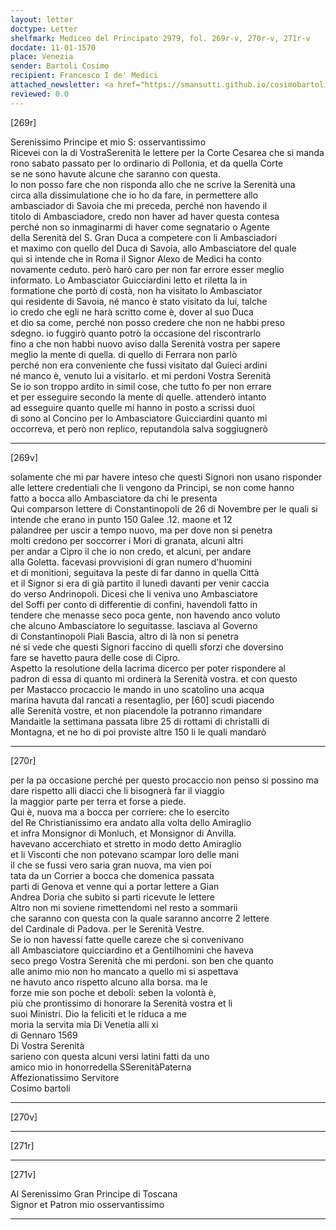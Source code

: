 ```yaml
---
layout: letter
doctype: Letter
shelfmark: Mediceo del Principato 2979, fol. 269r-v, 270r-v, 271r-v
docdate: 11-01-1570
place: Venezia
sender: Bartoli Cosimo
recipient: Francesco I de' Medici
attached_newsletter: <a href="https://smansutti.github.io/cosimobartoli/texts/3080_171/">3080_171</a>
reviewed: 0.0
---
```


[269r]  
  
  
Serenissimo Principe et mio S: osservantissimo  
Ricevei con la di VostraSerenità le lettere per la Corte Cesarea che si manda  
rono sabato passato per lo ordinario di Pollonia, et da quella Corte  
se ne sono havute alcune che saranno con questa.  
Io non posso fare che non risponda allo che ne scrive la Serenità una  
circa alla dissimulatione che io ho da fare, in permettere allo  
ambasciador di Savoia che mi preceda, perché non havendo il  
titolo di Ambasciadore, credo non haver ad haver questa contesa  
perché non so inmaginarmi di haver come segnatario o Agente  
della Serenità del S. Gran Duca a competere con li Ambasciadori  
et maximo con quello del Duca di Savoia, allo Ambasciatore del quale  
qui si intende che in Roma il Signor Alexo de Medici ha conto  
novamente ceduto. però harò caro per non far errore esser meglio  
informato. Lo Ambasciator Guicciardini letto et riletta la in  
formatione che portò di costà, non ha visitato lo Ambasciator  
qui residente di Savoia, né manco è stato visitato da lui, talche  
io credo che egli ne harà scritto come è, dover al suo Duca  
et dio sa come, perché non posso credere che non ne habbi preso  
sdegno. io fuggirò quanto potrò la occasione del riscontrarlo  
fino a che non habbi nuovo aviso dalla Serenità vostra per sapere  
meglio la mente di quella. di quello di Ferrara non parlò  
perché non era conveniente che fussi visitato dal Guieci ardini  
né manco è, venuto lui a visitarlo. et mi perdoni Vostra Serenità  
Se io son troppo ardito in simil cose, che tutto fo per non errare  
et per esseguire secondo la mente di quelle. attenderò intanto  
ad esseguire quanto quelle mi hanno in posto a scrissi duoi  
dì sono al Concino per lo Ambasciatore Guicciardini quanto mi  
occorreva, et però non replico, reputandola salva soggiugnerò  
  
---  

[269v]  
  
  
solamente che mi par havere inteso che questi Signori non usano risponder  
alle lettere credentiali che li vengono da Principi, se non come hanno  
fatto a bocca allo Ambasciatore da chi le presenta  
Qui comparson lettere di Constantinopoli de 26 di Novembre per le quali si  
intende che erano in punto 150 Galee .12. maone et 12  
palandree per uscir a tempo nuovo, ma per dove non si penetra  
molti credono per soccorrer i Mori di granata, alcuni altri  
per andar a Cipro il che io non credo, et alcuni, per andare  
alla Goletta. facevasi provvisioni di gran numero d'huomini  
et di monitioni, seguitava la peste di far danno in quella Città  
et il Signor si era di già partito il lunedì davanti per venir caccia  
do verso Andrinopoli. Dicesi che li veniva uno Ambasciatore  
del Soffi per conto di differentie di confini, havendoli fatto in  
tendere che menasse seco poca gente, non havendo anco voluto  
che alcuno Ambasciatore lo seguitasse. lasciava al Governo  
di Constantinopoli Piali Bascia, altro di là non si penetra  
né si vede che questi Signori faccino di quelli sforzi che doversino  
fare se havetto paura delle cose di Cipro.  
Aspetto la resolutione della lacrima dicerco per poter rispondere al  
padron di essa di quanto mi ordinerà la Serenità vostra. et con questo  
per Mastacco procaccio le mando in uno scatolino una acqua  
marina havuta dal rancati a resentaglio, per [60] scudi piacendo  
alle Serenità vostre, et non piacendole la potranno rimandare  
Mandaitle la settimana passata libre 25 di rottami di christalli di  
Montagna, et ne ho di poi proviste altre 150 li le quali mandarò  
  
---  

[270r]  
  
  
per la pa occasione perché per questo procaccio non penso si possino ma  
dare rispetto alli diacci che li bisognerà far il viaggio  
la maggior parte per terra et forse a piede.  
Qui è, nuova ma a bocca per corriere: che lo esercito  
del Re Christianissimo era andato alla volta dello Amiraglio  
et infra Monsignor di Monluch, et Monsignor di Anvilla.  
havevano accerchiato et stretto in modo detto Amiraglio  
et li Visconti che non potevano scampar loro delle mani  
il che se fussi vero saria gran nuova, ma vien poi  
tata da un Corrier a bocca che domenica passata  
parti di Genova et venne qui a portar lettere a Gian  
Andrea Doria che subito si parti ricevute le lettere  
Altro non mi soviene rimettendomi nel resto a sommarii  
che saranno con questa con la quale saranno ancorre 2 lettere  
del Cardinale di Padova. per le Serenità Vestre.  
Se io non havessi fatte quelle careze che si convenivano  
all Ambasciatore quicciardino et a Gentilhomini che haveva  
seco prego Vostra Serenità che mi perdoni. son ben che quanto  
alle animo mio non ho mancato a quello mi si aspettava  
ne havuto anco rispetto alcuno alla borsa. ma le  
forze mie son poche et deboli: seben la volontà è,  
più che prontissimo di honorare la Serenità vostra et li  
suoi Ministri. Dio la feliciti et le riduca a me  
moria la servita mia Di Venetia alli xi  
di Gennaro 1569  
Di Vostra Serenità  
sarieno con questa alcuni versi latini fatti da uno  
amico mio in honorredella SSerenitàPaterna  
Affezionatissimo Servitore  
Cosimo bartoli  
  
---  

[270v]  
  
  
  
---  

[271r]  
  
  
  
---  

[271v]  
  
  
Al Serenissimo Gran Principe di Toscana  
Signor et Patron mio osservantissimo  
  
---  

